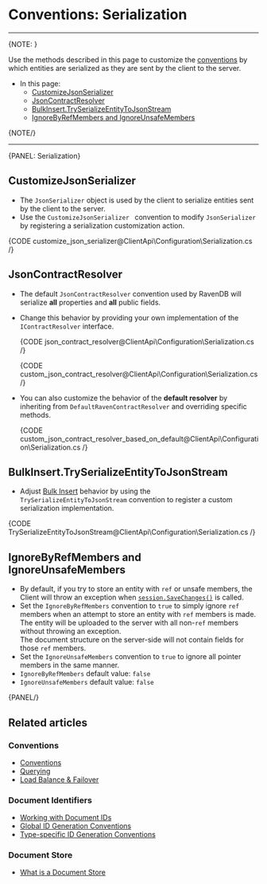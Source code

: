 # Conventions: Serialization

---

{NOTE: }

Use the methods described in this page to customize the [conventions](../../client-api/configuration/conventions) 
by which entities are serialized as they are sent by the client to the server.  

* In this page:  
  * [CustomizeJsonSerializer](../../client-api/configuration/serialization#customizejsonserializer)  
  * [JsonContractResolver](../../client-api/configuration/serialization#jsoncontractresolver)  
  * [BulkInsert.TrySerializeEntityToJsonStream](../../client-api/configuration/serialization#bulkinsert.tryserializeentitytojsonstream)  
  * [IgnoreByRefMembers and IgnoreUnsafeMembers](../../client-api/configuration/serialization#ignorebyrefmembers-and-ignoreunsafemembers)  

{NOTE/}

---

{PANEL: Serialization}

## CustomizeJsonSerializer

* The `JsonSerializer` object is used by the client to serialize entities 
  sent by the client to the server.  
* Use the `CustomizeJsonSerializer ` convention to modify `JsonSerializer` 
  by registering a serialization customization action.  

{CODE customize_json_serializer@ClientApi\Configuration\Serialization.cs /}

## JsonContractResolver

* The default `JsonContractResolver` convention used by RavenDB will serialize 
  **all** properties and **all** public fields.  
* Change this behavior by providing your own implementation of the `IContractResolver` 
  interface.  

    {CODE json_contract_resolver@ClientApi\Configuration\Serialization.cs /}

    {CODE custom_json_contract_resolver@ClientApi\Configuration\Serialization.cs /}

* You can also customize the behavior of the **default resolver** by inheriting 
  from `DefaultRavenContractResolver` and overriding specific methods.  

    {CODE custom_json_contract_resolver_based_on_default@ClientApi\Configuration\Serialization.cs /}

## BulkInsert.TrySerializeEntityToJsonStream

* Adjust [Bulk Insert](../../client-api/bulk-insert/how-to-work-with-bulk-insert-operation) 
  behavior by using the `TrySerializeEntityToJsonStream` convention to register a custom 
  serialization implementation.  

{CODE TrySerializeEntityToJsonStream@ClientApi\Configuration\Serialization.cs /}

## IgnoreByRefMembers and IgnoreUnsafeMembers

* By default, if you try to store an entity with `ref` or unsafe members, 
  the Client will throw an exception when [`session.SaveChanges()`](../../client-api/session/saving-changes) 
  is called.  
* Set the `IgnoreByRefMembers` convention to `true` to simply ignore `ref` 
  members when an attempt to store an entity with `ref` members is made.  
  The entity will be uploaded to the server with all non-`ref` members without 
  throwing an exception.  
  The document structure on the server-side will not contain fields for those 
  `ref` members.  
* Set the `IgnoreUnsafeMembers` convention to `true` to ignore all pointer 
  members in the same manner.  
* `IgnoreByRefMembers` default value: `false`  
* `IgnoreUnsafeMembers` default value: `false`  

{PANEL/}

## Related articles

### Conventions

- [Conventions](../../client-api/configuration/conventions)
- [Querying](../../client-api/configuration/querying)
- [Load Balance & Failover](../../client-api/configuration/load-balance/overview)

### Document Identifiers

- [Working with Document IDs](../../client-api/document-identifiers/working-with-document-identifiers)
- [Global ID Generation Conventions](../../client-api/configuration/identifier-generation/global)
- [Type-specific ID Generation Conventions](../../client-api/configuration/identifier-generation/type-specific)

### Document Store

- [What is a Document Store](../../client-api/what-is-a-document-store)
